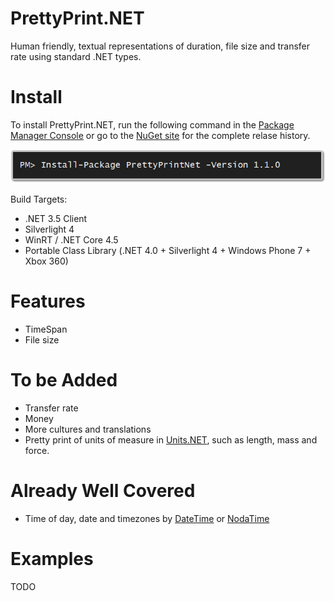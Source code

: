 PrettyPrint.NET
==============

Human friendly, textual representations of duration, file size and transfer rate using standard .NET types.

Install
=======
To install PrettyPrint.NET, run the following command in the [Package Manager Console](http://docs.nuget.org/docs/start-here/using-the-package-manager-console) or go to the [NuGet site](https://www.nuget.org/packages/PrettyPrintNet/) for the complete relase history.

![Install-Package PrettyPrintNet](Docs/Images/install_package_prettyprintnet.png "Install-Package PrettyPrintNet")

Build Targets:
* .NET 3.5 Client
* Silverlight 4
* WinRT / .NET Core 4.5
* Portable Class Library (.NET 4.0 + Silverlight 4 + Windows Phone 7 + Xbox 360)

Features
========
* TimeSpan 
* File size
 
To be Added
===========
* Transfer rate
* Money
* More cultures and translations
* Pretty print of units of measure in [Units.NET](https://www.nuget.org/packages/UnitsNet/), such as length, mass and force.

Already Well Covered
====================
* Time of day, date and timezones by [DateTime](http://msdn.microsoft.com/en-us/library/system.datetime.aspx) or [NodaTime](https://www.nuget.org/packages/NodaTime)


Examples
========
TODO
